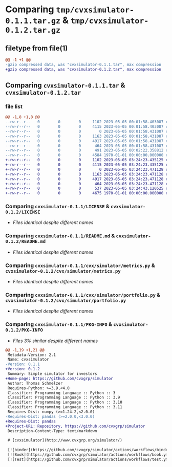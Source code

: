 # Comparing `tmp/cvxsimulator-0.1.1.tar.gz` & `tmp/cvxsimulator-0.1.2.tar.gz`

## filetype from file(1)

```diff
@@ -1 +1 @@
-gzip compressed data, was "cvxsimulator-0.1.1.tar", max compression
+gzip compressed data, was "cvxsimulator-0.1.2.tar", max compression
```

## Comparing `cvxsimulator-0.1.1.tar` & `cvxsimulator-0.1.2.tar`

### file list

```diff
@@ -1,8 +1,8 @@
--rw-r--r--   0        0        0     1102 2023-05-05 00:01:58.403087 cvxsimulator-0.1.1/LICENSE
--rw-r--r--   0        0        0     4115 2023-05-05 00:01:58.403087 cvxsimulator-0.1.1/README.md
--rw-r--r--   0        0        0        0 2023-05-05 00:01:58.431087 cvxsimulator-0.1.1/cvx/simulator/__init__.py
--rw-r--r--   0        0        0     1163 2023-05-05 00:01:58.431087 cvxsimulator-0.1.1/cvx/simulator/metrics.py
--rw-r--r--   0        0        0     4917 2023-05-05 00:01:58.431087 cvxsimulator-0.1.1/cvx/simulator/portfolio.py
--rw-r--r--   0        0        0      464 2023-05-05 00:01:58.431087 cvxsimulator-0.1.1/cvx/simulator/trading_costs.py
--rw-r--r--   0        0        0      491 2023-05-05 00:02:22.358812 cvxsimulator-0.1.1/pyproject.toml
--rw-r--r--   0        0        0     4584 1970-01-01 00:00:00.000000 cvxsimulator-0.1.1/PKG-INFO
+-rw-r--r--   0        0        0     1102 2023-05-05 03:24:23.435125 cvxsimulator-0.1.2/LICENSE
+-rw-r--r--   0        0        0     4115 2023-05-05 03:24:23.435125 cvxsimulator-0.1.2/README.md
+-rw-r--r--   0        0        0        0 2023-05-05 03:24:23.471128 cvxsimulator-0.1.2/cvx/simulator/__init__.py
+-rw-r--r--   0        0        0     1163 2023-05-05 03:24:23.471128 cvxsimulator-0.1.2/cvx/simulator/metrics.py
+-rw-r--r--   0        0        0     4917 2023-05-05 03:24:23.471128 cvxsimulator-0.1.2/cvx/simulator/portfolio.py
+-rw-r--r--   0        0        0      464 2023-05-05 03:24:23.471128 cvxsimulator-0.1.2/cvx/simulator/trading_costs.py
+-rw-r--r--   0        0        0      537 2023-05-05 03:24:43.120525 cvxsimulator-0.1.2/pyproject.toml
+-rw-r--r--   0        0        0     4675 1970-01-01 00:00:00.000000 cvxsimulator-0.1.2/PKG-INFO
```

### Comparing `cvxsimulator-0.1.1/LICENSE` & `cvxsimulator-0.1.2/LICENSE`

 * *Files identical despite different names*

### Comparing `cvxsimulator-0.1.1/README.md` & `cvxsimulator-0.1.2/README.md`

 * *Files identical despite different names*

### Comparing `cvxsimulator-0.1.1/cvx/simulator/metrics.py` & `cvxsimulator-0.1.2/cvx/simulator/metrics.py`

 * *Files identical despite different names*

### Comparing `cvxsimulator-0.1.1/cvx/simulator/portfolio.py` & `cvxsimulator-0.1.2/cvx/simulator/portfolio.py`

 * *Files identical despite different names*

### Comparing `cvxsimulator-0.1.1/PKG-INFO` & `cvxsimulator-0.1.2/PKG-INFO`

 * *Files 3% similar despite different names*

```diff
@@ -1,19 +1,21 @@
 Metadata-Version: 2.1
 Name: cvxsimulator
-Version: 0.1.1
+Version: 0.1.2
 Summary: Simple simulator for investors
+Home-page: https://github.com/cvxgrp/simulator
 Author: Thomas Schmelzer
 Requires-Python: >=3.9,<4.0
 Classifier: Programming Language :: Python :: 3
 Classifier: Programming Language :: Python :: 3.9
 Classifier: Programming Language :: Python :: 3.10
 Classifier: Programming Language :: Python :: 3.11
 Requires-Dist: numpy (>=1.24.2,<2.0.0)
-Requires-Dist: pandas (>=2.0.0,<3.0.0)
+Requires-Dist: pandas
+Project-URL: Repository, https://github.com/cvxgrp/simulator
 Description-Content-Type: text/markdown
 
 # [cvxsimulator](http://www.cvxgrp.org/simulator/)
 
 [![binder](https://github.com/cvxgrp/simulator/actions/workflows/binder.yml/badge.svg)](https://github.com/cvxgrp/simulator/actions/workflows/binder.yml)
 [![Book](https://github.com/cvxgrp/simulator/actions/workflows/book.yml/badge.svg)](https://github.com/cvxgrp/simulator/actions/workflows/book.yml)
 [![Test](https://github.com/cvxgrp/simulator/actions/workflows/test.yml/badge.svg)](https://github.com/cvxgrp/simulator/actions/workflows/test.yml)
```

